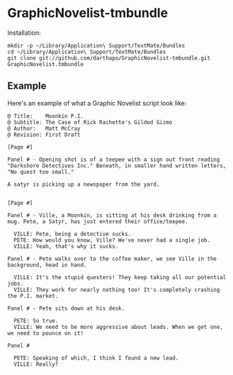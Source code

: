 # GraphicNovelist-tmbundle


Installation:

    mkdir -p ~/Library/Application\ Support/TextMate/Bundles
    cd ~/Library/Application\ Support/TextMate/Bundles
    git clone git://github.com/darthapo/GraphicNovelist-tmbundle.git GraphicNovelist.tmbundle

## Example

Here's an example of what a Graphic Novelist script look like:

    @ Title:    Moonkin P.I.
    @ Subtitle: The Case of Rick Rachette's Gilded Gizmo
    @ Author:   Matt McCray
    @ Revision: First Draft

    [Page #]

    Panel # - Opening shot is of a teepee with a sign out front reading "Darkshore Detectives Inc." Beneath, in smaller hand written letters, "No quest too small."
    
    A satyr is picking up a newspaper from the yard.


    [Page #]

    Panel # - Ville, a Moonkin, is sitting at his desk drinking from a mug. Pete, a Satyr, has just entered their office/teepee.

      VILLE: Pete, being a detective sucks.
      PETE: How would you know, Ville? We've never had a single job.
      VILLE: Yeah, that's why it sucks.

    Panel # - Pete walks over to the coffee maker, we see Ville in the background, head in hand.

      VILLE: It's the stupid questers! They keep taking all our potential jobs.
      VILLE: They work for nearly nothing too! It's completely crashing the P.I. market.

    Panel # - Pete sits down at his desk.

      PETE: So true.
      VILLE: We need to be more aggressive about leads. When we get one, we need to pounce on it!

    Panel #

      PETE: Speaking of which, I think I found a new lead.
      VILLE: Really?

